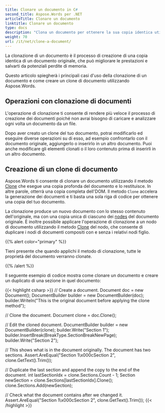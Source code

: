 ```yaml
---
title: Clonare un documento in C#
second_title: Aspose.Words per .NET
articleTitle: Clonare un documento
linktitle: Clonare un documento
type: docs
description: "Clona un documento per ottenere la sua copia identica utilizzando C#. Quando si crea una copia, i nodi e le proprietà del documento originale vengono clonati."
weight: 70
url: /it/net/clone-a-document/
---
```


La clonazione di un documento è il processo di creazione di una copia identica di un documento originale, che può migliorare le prestazioni e salvarti da potenziali perdite di memoria.

Questo articolo spiegherà i principali casi d'uso della clonazione di un documento e come creare un clone di documento utilizzando Aspose.Words.

## Operazioni con clonazione di documenti

L'operazione di clonazione ti consente di rendere più veloce il processo di creazione dei documenti poiché non avrai bisogno di caricare e analizzare ogni volta un documento da un file.

Dopo aver creato un clone del tuo documento, potrai modificarlo ed eseguire diverse operazioni su di esso, ad esempio confrontarlo con il documento originale, aggiungerlo o inserirlo in un altro documento. Puoi anche modificare gli elementi clonati o il loro contenuto prima di inserirli in un altro documento.

## Creazione di un clone di documento

Aspose.Words ti consente di clonare un documento utilizzando il metodo [Clone](https://reference.aspose.com/words/net/aspose.words/document/clone/) che esegue una copia profonda del documento e lo restituisce. In altre parole, otterrà una copia completa dell'DOM. Il metodo `Clone` accelera la generazione dei documenti e ti basta una sola riga di codice per ottenere una copia del tuo documento.

La clonazione produce un nuovo documento con lo stesso contenuto dell'originale, ma con una copia unica di ciascuno dei [nodes](https://reference.aspose.com/words/net/aspose.words/node/) del documento originale. È inoltre possibile applicare l'operazione di clonazione a un nodo di documento utilizzando il metodo [Clone](https://reference.aspose.com/words/net/aspose.words/node/clone/) del nodo, che consente di duplicare i nodi di documenti compositi con e senza i relativi nodi figlio.

{{% alert color="primary" %}}

Tieni presente che quando applichi il metodo di clonazione, tutte le proprietà del documento verranno clonate.

{{% /alert %}}

Il seguente esempio di codice mostra come clonare un documento e creare un duplicato di una sezione in quel documento:

{{< highlight csharp >}}
// Create a document.
Document doc = new Document();
DocumentBuilder builder = new DocumentBuilder(doc);
builder.Writeln("This is the original document before applying the clone method"); 

// Clone the document.
Document clone = doc.Clone();

// Edit the cloned document.
DocumentBuilder builder = new DocumentBuilder(clone);
builder.Write("Section 1");
builder.InsertBreak(BreakType.SectionBreakNewPage);
builder.Write("Section 2");

// This shows what is in the document originally. The document has two sections.
Assert.AreEqual("Section 1\x000cSection 2", clone.GetText().Trim());

// Duplicate the last section and append the copy to the end of the document.
int lastSectionIdx = clone.Sections.Count - 1;
Section newSection = clone.Sections[lastSectionIdx].Clone();
clone.Sections.Add(newSection);

// Check what the document contains after we changed it.
Assert.AreEqual("Section 1\x000cSection 2", clone.GetText().Trim());
{{< /highlight >}}

